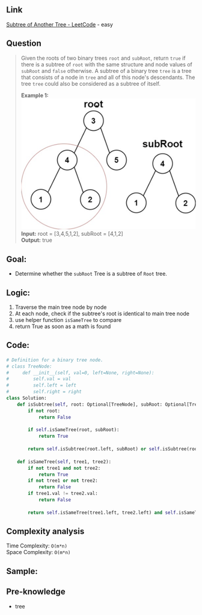 ## Link
[Subtree of Another Tree - LeetCode](https://leetcode.com/problems/subtree-of-another-tree/description/) - easy
## Question
>Given the roots of two binary trees `root` and `subRoot`, return `true` if there is a subtree of `root` with the same structure and node values of `subRoot` and `false` otherwise. A subtree of a binary tree `tree` is a tree that consists of a node in `tree` and all of this node's descendants. The tree `tree` could also be considered as a subtree of itself.
>
>**Example 1:**<br>
>	![Subtree Diagram](src_picture/pic_572.Subtree_of_Another_Tree.png)<br>
>**Input:** root = [3,4,5,1,2], subRoot = [4,1,2]<br>
>**Output:** true<br>
## Goal:
-  Determine whether the `subRoot` Tree is a subtree of `Root` tree.
## Logic:
1. Traverse the main tree node by node
2. At each node, check if the subtree's root is identical to main tree node
3. use helper function `isSameTree` to compare
4. return True as soon as a math is found
## Code:
```python
# Definition for a binary tree node.
# class TreeNode:
#     def __init__(self, val=0, left=None, right=None):
#         self.val = val
#         self.left = left
#         self.right = right
class Solution:
    def isSubtree(self, root: Optional[TreeNode], subRoot: Optional[TreeNode]) -> bool:
        if not root:
            return False
        
        if self.isSameTree(root, subRoot):
            return True
        
        return self.isSubtree(root.left, subRoot) or self.isSubtree(root.right, subRoot)

    def isSameTree(self, tree1, tree2):
        if not tree1 and not tree2:
            return True
        if not tree1 or not tree2:
            return False
        if tree1.val != tree2.val:
            return False
        
        return self.isSameTree(tree1.left, tree2.left) and self.isSameTree(tree1.right, tree2.right)
```

## Complexity analysis
Time Complexity: `O(m*n)`<br>
Space Complexity: `O(m*n)`
## Sample: 

## Pre-knowledge
- tree
